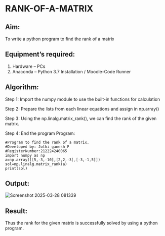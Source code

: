 # RANK-OF-A-MATRIX
## Aim:
To write a python program to find the rank of a matrix
## Equipment’s required:
1. 	Hardware – PCs
2. 	Anaconda – Python 3.7 Installation / Moodle-Code Runner
## Algorithm:
Step 1: Import the numpy module to use the built-in functions for calculation

Step 2: Prepare the lists from each linear equations and assign in np.array()

Step 3: Using the np.linalg.matrix_rank(), we can find the rank of the given matrix.

Step 4: End the program
 Program:
```
#Program to find the rank of a matrix.
#Developed by: Jothi ganesh P
#RegisterNumber:212224240065
import numpy as np
a=np.array([[5,-3,-10],[2,2,-3],[-3,-1,5]])
sol=np.linalg.matrix_rank(a)
print(sol)

```
## Output:
![Screenshot 2025-03-28 081339](https://github.com/user-attachments/assets/5f271cba-06c9-4ec9-afaf-ccf9bd9b3726)

## Result:
Thus the rank for the given matrix is successfully solved by  using a python program.

